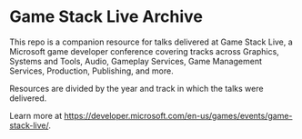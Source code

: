 # Game Stack Live Archive
This repo is a companion resource for talks delivered at Game Stack Live, a Microsoft game developer conference covering tracks across Graphics, Systems and Tools, Audio, Gameplay Services, Game Management Services, Production, Publishing, and more.

Resources are divided by the year and track in which the talks were delivered.

Learn more at https://developer.microsoft.com/en-us/games/events/game-stack-live/. 
